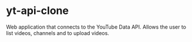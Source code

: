# yt-api-clone
Web application that connects to the YouTube Data API. Allows the user to list videos, channels and to upload videos.
